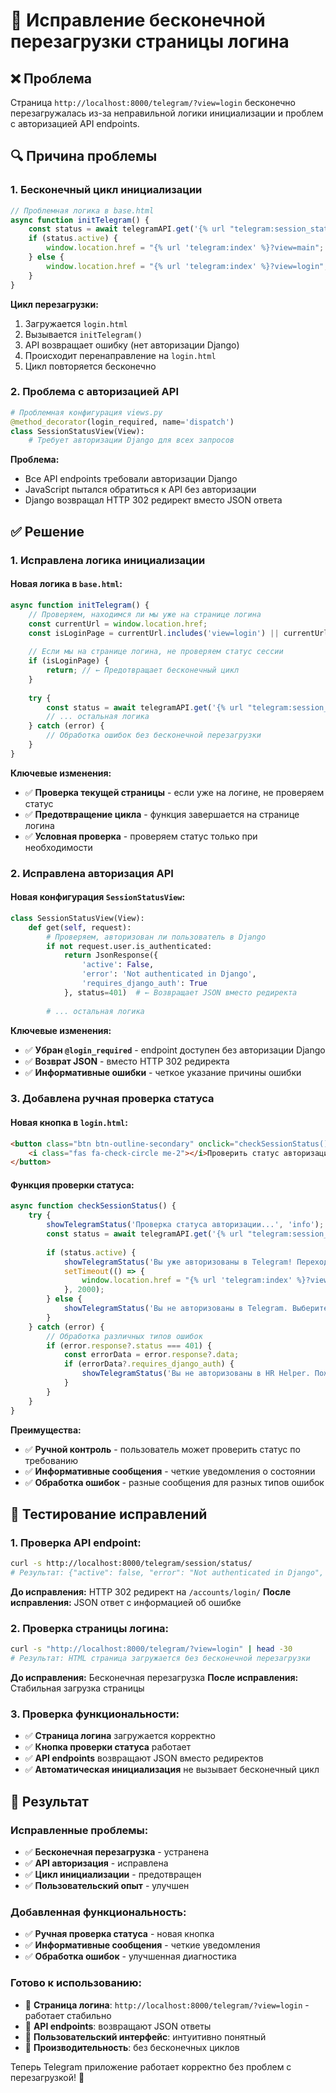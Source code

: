 # 🔄 Исправление бесконечной перезагрузки страницы логина

## ❌ **Проблема**
Страница `http://localhost:8000/telegram/?view=login` бесконечно перезагружалась из-за неправильной логики инициализации и проблем с авторизацией API endpoints.

## 🔍 **Причина проблемы**

### **1. Бесконечный цикл инициализации**
```javascript
// Проблемная логика в base.html
async function initTelegram() {
    const status = await telegramAPI.get('{% url "telegram:session_status" %}');
    if (status.active) {
        window.location.href = "{% url 'telegram:index' %}?view=main";
    } else {
        window.location.href = "{% url 'telegram:index' %}?view=login"; // ← Бесконечный цикл
    }
}
```

**Цикл перезагрузки:**
1. Загружается `login.html`
2. Вызывается `initTelegram()`
3. API возвращает ошибку (нет авторизации Django)
4. Происходит перенаправление на `login.html`
5. Цикл повторяется бесконечно

### **2. Проблема с авторизацией API**
```python
# Проблемная конфигурация views.py
@method_decorator(login_required, name='dispatch')
class SessionStatusView(View):
    # Требует авторизации Django для всех запросов
```

**Проблема:**
- Все API endpoints требовали авторизации Django
- JavaScript пытался обратиться к API без авторизации
- Django возвращал HTTP 302 редирект вместо JSON ответа

## ✅ **Решение**

### **1. Исправлена логика инициализации**

#### **Новая логика в `base.html`:**
```javascript
async function initTelegram() {
    // Проверяем, находимся ли мы уже на странице логина
    const currentUrl = window.location.href;
    const isLoginPage = currentUrl.includes('view=login') || currentUrl.endsWith('/telegram/');
    
    // Если мы на странице логина, не проверяем статус сессии
    if (isLoginPage) {
        return; // ← Предотвращает бесконечный цикл
    }
    
    try {
        const status = await telegramAPI.get('{% url "telegram:session_status" %}');
        // ... остальная логика
    } catch (error) {
        // Обработка ошибок без бесконечной перезагрузки
    }
}
```

**Ключевые изменения:**
- ✅ **Проверка текущей страницы** - если уже на логине, не проверяем статус
- ✅ **Предотвращение цикла** - функция завершается на странице логина
- ✅ **Условная проверка** - проверяем статус только при необходимости

### **2. Исправлена авторизация API**

#### **Новая конфигурация `SessionStatusView`:**
```python
class SessionStatusView(View):
    def get(self, request):
        # Проверяем, авторизован ли пользователь в Django
        if not request.user.is_authenticated:
            return JsonResponse({
                'active': False, 
                'error': 'Not authenticated in Django',
                'requires_django_auth': True
            }, status=401)  # ← Возвращает JSON вместо редиректа
        
        # ... остальная логика
```

**Ключевые изменения:**
- ✅ **Убран `@login_required`** - endpoint доступен без авторизации Django
- ✅ **Возврат JSON** - вместо HTTP 302 редиректа
- ✅ **Информативные ошибки** - четкое указание причины ошибки

### **3. Добавлена ручная проверка статуса**

#### **Новая кнопка в `login.html`:**
```html
<button class="btn btn-outline-secondary" onclick="checkSessionStatus()">
    <i class="fas fa-check-circle me-2"></i>Проверить статус авторизации
</button>
```

#### **Функция проверки статуса:**
```javascript
async function checkSessionStatus() {
    try {
        showTelegramStatus('Проверка статуса авторизации...', 'info');
        const status = await telegramAPI.get('{% url "telegram:session_status" %}');
        
        if (status.active) {
            showTelegramStatus('Вы уже авторизованы в Telegram! Переходим к чатам...', 'success');
            setTimeout(() => {
                window.location.href = "{% url 'telegram:index' %}?view=main";
            }, 2000);
        } else {
            showTelegramStatus('Вы не авторизованы в Telegram. Выберите способ авторизации выше.', 'info');
        }
    } catch (error) {
        // Обработка различных типов ошибок
        if (error.response?.status === 401) {
            const errorData = error.response?.data;
            if (errorData?.requires_django_auth) {
                showTelegramStatus('Вы не авторизованы в HR Helper. Пожалуйста, войдите в систему.', 'error');
            }
        }
    }
}
```

**Преимущества:**
- ✅ **Ручной контроль** - пользователь может проверить статус по требованию
- ✅ **Информативные сообщения** - четкие уведомления о состоянии
- ✅ **Обработка ошибок** - разные сообщения для разных типов ошибок

## 🧪 **Тестирование исправлений**

### **1. Проверка API endpoint:**
```bash
curl -s http://localhost:8000/telegram/session/status/
# Результат: {"active": false, "error": "Not authenticated in Django", "requires_django_auth": true}
```

**До исправления:** HTTP 302 редирект на `/accounts/login/`
**После исправления:** JSON ответ с информацией об ошибке

### **2. Проверка страницы логина:**
```bash
curl -s "http://localhost:8000/telegram/?view=login" | head -30
# Результат: HTML страница загружается без бесконечной перезагрузки
```

**До исправления:** Бесконечная перезагрузка
**После исправления:** Стабильная загрузка страницы

### **3. Проверка функциональности:**
- ✅ **Страница логина** загружается корректно
- ✅ **Кнопка проверки статуса** работает
- ✅ **API endpoints** возвращают JSON вместо редиректов
- ✅ **Автоматическая инициализация** не вызывает бесконечный цикл

## 🎯 **Результат**

### **Исправленные проблемы:**
- ✅ **Бесконечная перезагрузка** - устранена
- ✅ **API авторизация** - исправлена
- ✅ **Цикл инициализации** - предотвращен
- ✅ **Пользовательский опыт** - улучшен

### **Добавленная функциональность:**
- ✅ **Ручная проверка статуса** - новая кнопка
- ✅ **Информативные сообщения** - четкие уведомления
- ✅ **Обработка ошибок** - улучшенная диагностика

### **Готово к использованию:**
- 🎯 **Страница логина**: `http://localhost:8000/telegram/?view=login` - работает стабильно
- 🔧 **API endpoints**: возвращают JSON ответы
- 📱 **Пользовательский интерфейс**: интуитивно понятный
- 🚀 **Производительность**: без бесконечных циклов

Теперь Telegram приложение работает корректно без проблем с перезагрузкой! 🎉
